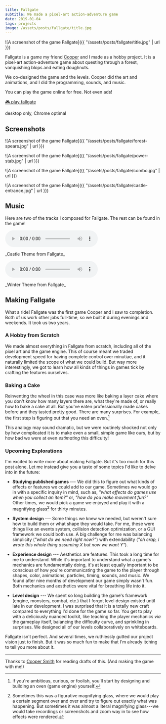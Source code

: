 ```yaml
---
title: Fallgate
subtitle: We made a pixel-art action-adventure game
date: 2019-01-04
tags: projects
image: /assets/posts/fallgate/title.jpg
---
```


![A screenshot of the game Fallgate]({{ "/assets/posts/fallgate/title.jpg" | url }})

Fallgate is a game my friend [Cooper](http://schmidlak.com/) and I made as a
hobby project. It is a pixel-art action-adventure game about questing through a
forest, vanquishing blops and eating doughnuts.

We co-designed the game and the levels. Cooper did the art and animations, and I
did the programming, sounds, and music.

You can play the game online for free. Not even ads!

<p class="db tc ba b--green ttu tracked w-100 pa2 mb0 dim pointer">
  <a href="https://mbforbes.github.io/fallgate" class="green">
    🎮 play fallgate
  </a>
</p>
<p class="tc f7 f6-ns mid-gray mt1">desktop only, Chrome optimal</p>

## Screenshots

![A screenshot of the game Fallgate]({{ "/assets/posts/fallgate/forest-spears.jpg" | url }})

![A screenshot of the game Fallgate]({{ "/assets/posts/fallgate/power-stab.jpg" | url }})

![A screenshot of the game Fallgate]({{ "/assets/posts/fallgate/combo.jpg" | url }})

![A screenshot of the game Fallgate]({{ "/assets/posts/fallgate/castle-entrance.jpg" | url }})

## Music

Here are two of the tracks I composed for Fallgate. The rest can be found in the game!


<audio preload="auto" controls>
 <source src="{{ "/assets/posts/fallgate/castle.mp3" | url }}"
         type="audio/mp3">
</audio>

<p class="audiocaption" markdown="1">
_Castle Theme from Fallgate_
</p>

<audio preload="auto" controls>
 <source src="{{ "/assets/posts/fallgate/winter.mp3" | url }}"
         type="audio/mp3">
</audio>

<p class="audiocaption" markdown="1">
_Winter Theme from Fallgate_
</p>

## Making Fallgate

What a ride! Fallgate was the first game Cooper and I saw to completion. Both of us work
other jobs full-time, so we built it during evenings and weekends. It took us two
years.

<!-- This includes some impromptu months off, and some "crunch time" to meet our own
imposed deadlines.
-->

<!--
We made it simply because we love games and have dreamed of making a game together. Our
budget was $0. There are no ads or in-game purchases, and we don't anticipate attempting
to make any money off of it. We posted it on other platforms that host games (itch.io, Newgrounds, Kongregate) in hopes that more people will play it, but don't anticipate making a dime (and haven't yet).
-->

### A Hobby from Scratch

We made almost everything in Fallgate from scratch, including all of the pixel art and
the game engine. This of course meant we traded development speed for having complete
control over minutiae, and it naturally limited the scope of what we could build. But
way more interestingly, we got to learn how all kinds of things in games tick by
crafting the features ourselves.

### Baking a Cake

Reinventing the wheel in this case was more like baking a layer cake where you don't
know how many layers there are, what they're made of, or really how to bake a cake at
all. But you've eaten professionally made cakes before and they tasted pretty good.
There are many surprises. For example, the first step is figuring out that you need an
oven.[^engine]

This analogy may sound dramatic, but we were routinely shocked not only by how
complicated it is to make even a small, simple game like ours, but by how bad we were at
even _estimating_ this difficulty!

### Upcoming Explorations

I'm excited to write more about making Fallgate. But it's too much for this post alone.
Let me instead give you a taste of some topics I'd like to delve into in the future:

- **Studying published games** --- We did this to figure out what kinds of
  effects or features we could add to our game. Sometimes we would go in with a specific
  inquiry in mind, such as, _"what effects do games use when you collect an item?"_ or,
  _"how do you make movement fun?"_ Other times, we would pick a game we
  enjoyed and play it with a magnifying glass[^magnifying] for thirty minutes.

- **System design** --- Some things we knew we needed, but weren't sure how to build
  them or what shape they would take. For me, these were things like an events system,
  collision detection optimization, or a GUI framework we could both use. A big
  challenge for me was balancing simplicity (_"what do we need right now?"_) with extendability (_"oh crap, I wrote this whole thing assuming X but now we want Y"_).

- **Experience design** --- Aesthetics are features. This took a long time for me to
  understand. While it's important to understand what a game's mechanics are
  fundamentally doing, it's at least equally important to be conscious of how you're
  communicating the game to the player through shapes, color, animations, particles,
  timing, sounds, and music. We found after nine months of development our game simply
  wasn't fun. Both mechanics and aesthetics were vital for breathing life into it.

- **Level design** --- We spent so long building the game's framework (engine, monsters,
  combat, etc.) that I forgot level design existed until late in our development. I was
  surprised that it is a totally new craft compared to everything I'd done for the game
  so far. You get to play with a deliciously nuanced toolkit, like teaching the player
  mechanics _via_ the gameplay itself, balancing the difficulty curve, and sprinkling in
  surprises. We designed all of our levels collaboratively on whiteboards.

<!--
- **Technical implementation** --- Great fun and excitement comes from building a
  codebase you'll extend for two years that should run fast on many platforms while
  having basically no constraints and no idea what you're doing.
-->

Fallgate isn't perfect. And several times, we ruthlessly gutted our project vision just
to finish. But it was so much fun to make that I'm already itching to tell you more
about it.

---

Thanks to [Cooper Smith](https://schmidlak.com/) for reading drafts of this. (And making the game with me!)

[^engine]: If you're ambitious, curious, or foolish, you'll start by designing and building an oven (game engine) yourself.

[^magnifying]: Sometimes this was a figurative magnifying glass, where we would play a certain segment over and over and try to figure out exactly what was happening. But sometimes it was almost a literal magnifying glass---we would take recordings or screenshots and zoom way in to see how effects were rendered.
